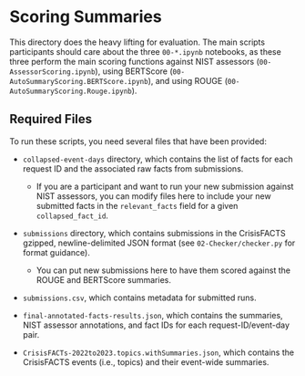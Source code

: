 # Scoring Summaries

This directory does the heavy lifting for evaluation. The main scripts participants should care about the three `00-*.ipynb` notebooks, as these three perform the main scoring functions against NIST assessors (`00-AssessorScoring.ipynb`), using BERTScore (`00-AutoSummaryScoring.BERTScore.ipynb`), and using ROUGE (`00-AutoSummaryScoring.Rouge.ipynb`).

## Required Files

To run these scripts, you need several files that have been provided:

- `collapsed-event-days` directory, which contains the list of facts for each request ID and the associated raw facts from submissions. 
    - If you are a participant and want to run your new submission against NIST assessors, you can modify files here to include your new submitted facts in the `relevant_facts` field for a given `collapsed_fact_id`.

- `submissions` directory, which contains submissions in the CrisisFACTS gzipped, newline-delimited JSON format (see `02-Checker/checker.py` for format guidance). 
    - You can put new submissions here to have them scored against the ROUGE and BERTScore summaries.

- `submissions.csv`, which contains metadata for submitted runs.

- `final-annotated-facts-results.json`, which contains the summaries, NIST assessor annotations, and fact IDs for each request-ID/event-day pair.

- `CrisisFACTs-2022to2023.topics.withSummaries.json`, which contains the CrisisFACTS events (i.e., topics) and their event-wide summaries.
